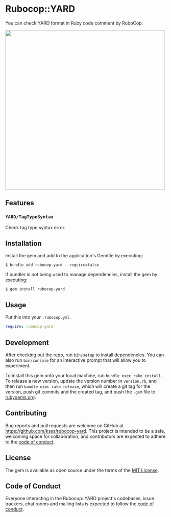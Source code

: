 # Rubocop::YARD

You can check YARD format in Ruby code comment by RuboCop.

<img src="https://github.com/ksss/rubocop-yard/blob/main/demo.png?raw=true" width=500 />

## Features

### `YARD/TagTypeSyntax`

Check tag type syntax error.

## Installation

Install the gem and add to the application's Gemfile by executing:

    $ bundle add rubocop-yard --require=false

If bundler is not being used to manage dependencies, install the gem by executing:

    $ gem install rubocop-yard

## Usage

Put this into your `.rubocop.yml`.

```yaml
require: rubocop-yard
```

## Development

After checking out the repo, run `bin/setup` to install dependencies. You can also run `bin/console` for an interactive prompt that will allow you to experiment.

To install this gem onto your local machine, run `bundle exec rake install`. To release a new version, update the version number in `version.rb`, and then run `bundle exec rake release`, which will create a git tag for the version, push git commits and the created tag, and push the `.gem` file to [rubygems.org](https://rubygems.org).

## Contributing

Bug reports and pull requests are welcome on GitHub at https://github.com/ksss/rubocop-yard. This project is intended to be a safe, welcoming space for collaboration, and contributors are expected to adhere to the [code of conduct](https://github.com/ksss/rubocop-yard/blob/main/CODE_OF_CONDUCT.md).

## License

The gem is available as open source under the terms of the [MIT License](https://opensource.org/licenses/MIT).

## Code of Conduct

Everyone interacting in the Rubocop::YARD project's codebases, issue trackers, chat rooms and mailing lists is expected to follow the [code of conduct](https://github.com/ksss/rubocop-yard/blob/main/CODE_OF_CONDUCT.md).

